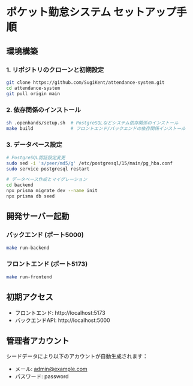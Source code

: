 # ポケット勤怠システム セットアップ手順

## 環境構築

### 1. リポジトリのクローンと初期設定
```bash
git clone https://github.com/SugiKent/attendance-system.git
cd attendance-system
git pull origin main
```

### 2. 依存関係のインストール
```bash
sh .openhands/setup.sh  # PostgreSQLなどシステム依存関係のインストール
make build              # フロントエンド/バックエンドの依存関係インストール
```

### 3. データベース設定
```bash
# PostgreSQL認証設定変更
sudo sed -i 's/peer/md5/g' /etc/postgresql/15/main/pg_hba.conf
sudo service postgresql restart

# データベース作成とマイグレーション
cd backend
npx prisma migrate dev --name init
npx prisma db seed
```

## 開発サーバー起動

### バックエンド (ポート5000)
```bash
make run-backend
```

### フロントエンド (ポート5173)
```bash
make run-frontend
```

## 初期アクセス
- フロントエンド: http://localhost:5173
- バックエンドAPI: http://localhost:5000

## 管理者アカウント
シードデータにより以下のアカウントが自動生成されます：
- メール: admin@example.com
- パスワード: password
